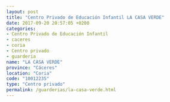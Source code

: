 ```yaml
---
layout: post
title: "Centro Privado de Educación Infantil LA CASA VERDE"
date: 2017-09-20 20:57:05 +0200
categories:
- Centro Privado de Educación Infantil
- caceres
- coria
- Centro privado
- guarderia
name: "LA CASA VERDE"
province: "Cáceres"
location: "Coria"
code: "10012235"
type: "Centro privado"
permalink: /guarderias/la-casa-verde.html
---
```

